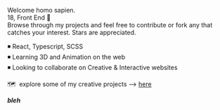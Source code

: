 Welcome homo sapien.  
18, Front End 🔻   
Browse through my projects and feel free to contribute or fork any that catches your interest. Stars are appreciated.  
  
 ◾ React, Typescript, SCSS  
 ◾ Learning 3D and Animation on the web  
 ◾ Looking to collaborate on Creative & Interactive websites 
 
🗺&nbsp; explore some of my creative projects ⟶ [here](https://tobijudah.notion.site/Tobiju-s-Animation-Interaction-Projects-ba0d33270ee54fc68f7c301791d063bd "Go on! click me")
 
 ***bleh***
